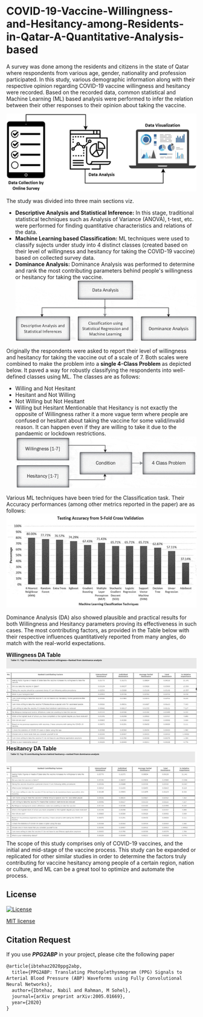 # COVID-19-Vaccine-Willingness-and-Hesitancy-among-Residents-in-Qatar-A-Quantitative-Analysis-based
A survey was done among the residents and citizens in the state of Qatar where respondents from various age, gender, nationality and profession participated. In this study, various demographic information along with their respective opinion regarding COVID-19 vaccine willingness and hesitancy were recorded. Based on the recorded data, common statistical and Machine Learning (ML) based analysis were performed to infer the relation between their other responses to their opinion about taking the vaccine.  

![Project Flowchart](https://github.com/Sakib1263/COVID-19-Vaccine-Willingness-and-Hesitancy-among-Residents-in-Qatar/blob/main/Documents/Images/Image%201.jpeg "Project Flowchart")   

The study was divided into three main sections viz.  
- **Descriptive Analysis and Statistical Inference:** In this stage, traditional statistical techniques such as Analysis of Variance (ANOVA), t-test, etc. were performed for finding quantitative characteristics and relations of the data.  
- **Machine Learning based Classification:** ML techniques were used to classify sujects under study into 4 distinct classes (created based on their level of willingness and hesitancy for taking the COVID-19 vaccine) based on collected survey data.  
- **Dominance Analysis:** Dominance Analysis was performed to determine and rank the most contributing parameters behind people's willingness or hesitancy for taking the vaccine.  
![Project Breakdown](https://github.com/Sakib1263/COVID-19-Vaccine-Willingness-and-Hesitancy-among-Residents-in-Qatar/blob/main/Documents/Images/Image%202.jpeg "Project Sections") 

Originally the respondents were asked to report their level of willingness and hesitancy for taking the vaccine out of a scale of 7. Both scales were combined to make the problem into a **single 4-Class Problem** as depicted below. It paved a way for robustly classifying the respondents into well-defined classes using ML. The classes are as follows:  
- Willing and Not Hesitant
- Hesitant and Not Willing
- Not Willing but Not Hesitant
- Willing but Hesitant
Mentionable that Hesitancy is not exactly the opposite of Willingness rather it a more vague term where people are confused or hesitant about taking the vaccine for some valid/invalid reason. It can happen even if they are willing to take it due to the pandaemic or lockdown restrictions.  
![Creating 4Class Problem](https://github.com/Sakib1263/COVID-19-Vaccine-Willingness-and-Hesitancy-among-Residents-in-Qatar/blob/main/Documents/Images/Image%204.jpeg "Creating 4Class Problem")  

Various ML techniques have been tried for the Classification task. Their Accuracy performances (among other metrics reported in the paper) are as follows:  
![ML Accuracy](https://github.com/Sakib1263/COVID-19-Vaccine-Willingness-and-Hesitancy-among-Residents-in-Qatar/blob/main/Documents/Images/Image%205.png "ML Accuracy")  

Dominance Analysis (DA) also showed plausible and practical results for both Willingness and Hesitancy parameters proving its effectiveness in such cases. The most contributing factors, as provided in the Table below with their respective influences quantitatively reported from many angles, do match with the real-world expectations.

**Willingness DA Table**  
![DA for Willingness](https://github.com/Sakib1263/COVID-19-Vaccine-Willingness-and-Hesitancy-among-Residents-in-Qatar/blob/main/Documents/Images/Image%206.png "DA for Willingness")   
**Hesitancy DA Table**  
![DA for Hesitancy](https://github.com/Sakib1263/COVID-19-Vaccine-Willingness-and-Hesitancy-among-Residents-in-Qatar/blob/main/Documents/Images/Image%207.png "DA for Hesitancy")   
The scope of this study comprises only of COVID-19 vaccines, and the initial and mid-stage of the vaccine process. This study can be expanded or replicated for other similar studies in order to determine the factors truly contributing for vaccine hesitancy among people of a certain region, nation or culture, and ML can be a great tool to optimize and automate the process.  


## License
[![License](http://img.shields.io/:license-mit-blue.svg?style=flat-square)](http://badges.mit-license.org)

[MIT license](https://github.com/nibtehaz/MultiResUNet/blob/master/LICENSE)


## Citation Request

If you use ***PPG2ABP*** in your project, please cite the following paper

```
@article{ibtehaz2020ppg2abp,
  title={PPG2ABP: Translating Photoplethysmogram (PPG) Signals to Arterial Blood Pressure (ABP) Waveforms using Fully Convolutional Neural Networks},
  author={Ibtehaz, Nabil and Rahman, M Sohel},
  journal={arXiv preprint arXiv:2005.01669},
  year={2020}
}
```
